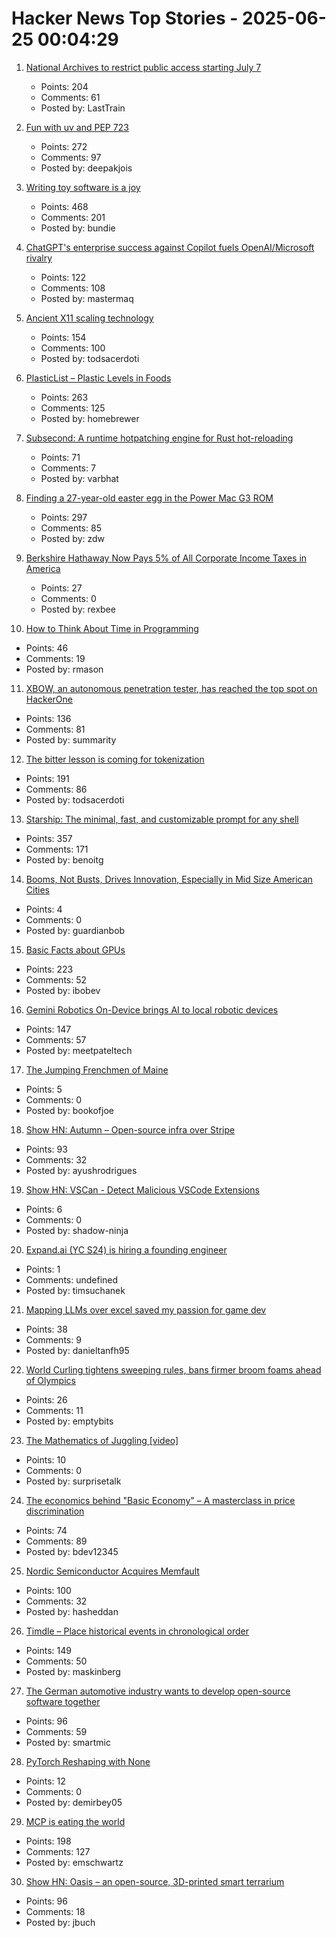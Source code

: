 # Hacker News Top Stories - 2025-06-25 00:04:29

1. [National Archives to restrict public access starting July 7](https://www.archives.gov/college-park)
   - Points: 204
   - Comments: 61
   - Posted by: LastTrain

2. [Fun with uv and PEP 723](https://www.cottongeeks.com/articles/2025-06-24-fun-with-uv-and-pep-723)
   - Points: 272
   - Comments: 97
   - Posted by: deepakjois

3. [Writing toy software is a joy](https://blog.jsbarretto.com/post/software-is-joy)
   - Points: 468
   - Comments: 201
   - Posted by: bundie

4. [ChatGPT's enterprise success against Copilot fuels OpenAI/Microsoft rivalry](https://www.bloomberg.com/news/articles/2025-06-24/chatgpt-vs-copilot-inside-the-openai-and-microsoft-rivalry)
   - Points: 122
   - Comments: 108
   - Posted by: mastermaq

5. [Ancient X11 scaling technology](https://flak.tedunangst.com/post/forbidden-secrets-of-ancient-X11-scaling-technology-revealed)
   - Points: 154
   - Comments: 100
   - Posted by: todsacerdoti

6. [PlasticList – Plastic Levels in Foods](https://www.plasticlist.org/)
   - Points: 263
   - Comments: 125
   - Posted by: homebrewer

7. [Subsecond: A runtime hotpatching engine for Rust hot-reloading](https://docs.rs/subsecond/0.7.0-alpha.1/subsecond/index.html)
   - Points: 71
   - Comments: 7
   - Posted by: varbhat

8. [Finding a 27-year-old easter egg in the Power Mac G3 ROM](https://www.downtowndougbrown.com/2025/06/finding-a-27-year-old-easter-egg-in-the-power-mac-g3-rom/)
   - Points: 297
   - Comments: 85
   - Posted by: zdw

9. [Berkshire Hathaway Now Pays 5% of All Corporate Income Taxes in America](https://www.barchart.com/story/news/33003534/warren-buffetts-berkshire-hathaway-now-pays-5-of-all-corporate-income-taxes-in-america)
   - Points: 27
   - Comments: 0
   - Posted by: rexbee

10. [How to Think About Time in Programming](https://shanrauf.com/archive/how-to-think-about-time-in-programming)
   - Points: 46
   - Comments: 19
   - Posted by: rmason

11. [XBOW, an autonomous penetration tester, has reached the top spot on HackerOne](https://xbow.com/blog/top-1-how-xbow-did-it/)
   - Points: 136
   - Comments: 81
   - Posted by: summarity

12. [The bitter lesson is coming for tokenization](https://lucalp.dev/bitter-lesson-tokenization-and-blt/)
   - Points: 191
   - Comments: 86
   - Posted by: todsacerdoti

13. [Starship: The minimal, fast, and customizable prompt for any shell](https://starship.rs/)
   - Points: 357
   - Comments: 171
   - Posted by: benoitg

14. [Booms, Not Busts, Drives Innovation, Especially in Mid Size American Cities](https://www.governance.fyi/p/booms-not-busts-drives-innovation)
   - Points: 4
   - Comments: 0
   - Posted by: guardianbob

15. [Basic Facts about GPUs](https://damek.github.io/random/basic-facts-about-gpus/)
   - Points: 223
   - Comments: 52
   - Posted by: ibobev

16. [Gemini Robotics On-Device brings AI to local robotic devices](https://deepmind.google/discover/blog/gemini-robotics-on-device-brings-ai-to-local-robotic-devices/)
   - Points: 147
   - Comments: 57
   - Posted by: meetpateltech

17. [The Jumping Frenchmen of Maine](https://www.amusingplanet.com/2025/06/the-jumping-frenchmen-of-maine.html)
   - Points: 5
   - Comments: 0
   - Posted by: bookofjoe

18. [Show HN: Autumn – Open-source infra over Stripe](https://github.com/useautumn/autumn)
   - Points: 93
   - Comments: 32
   - Posted by: ayushrodrigues

19. [Show HN: VSCan - Detect Malicious VSCode Extensions](https://vscan.dev/)
   - Points: 6
   - Comments: 0
   - Posted by: shadow-ninja

20. [Expand.ai (YC S24) is hiring a founding engineer](undefined)
   - Points: 1
   - Comments: undefined
   - Posted by: timsuchanek

21. [Mapping LLMs over excel saved my passion for game dev](https://danieltan.weblog.lol/2025/06/map-llms-excel-saved-my-passion-for-game-dev)
   - Points: 38
   - Comments: 9
   - Posted by: danieltanfh95

22. [World Curling tightens sweeping rules, bans firmer broom foams ahead of Olympics](https://www.cbc.ca/sports/olympics/winter/curling/world-curling-broom-ban-1.7566638)
   - Points: 26
   - Comments: 11
   - Posted by: emptybits

23. [The Mathematics of Juggling [video]](https://www.youtube.com/watch?v=0FSWzr5kjhg)
   - Points: 10
   - Comments: 0
   - Posted by: surprisetalk

24. [The economics behind "Basic Economy" – A masterclass in price discrimination](https://blog.getjetback.com/the-economics-behind-basic-economy-a-masterclass-in-price-discrimination/)
   - Points: 74
   - Comments: 89
   - Posted by: bdev12345

25. [Nordic Semiconductor Acquires Memfault](https://www.nordicsemi.com/Nordic-news/2025/06/Nordic-Semiconductor-acquires-Memfault)
   - Points: 100
   - Comments: 32
   - Posted by: hasheddan

26. [Timdle – Place historical events in chronological order](https://www.timdle.com/)
   - Points: 149
   - Comments: 50
   - Posted by: maskinberg

27. [The German automotive industry wants to develop open-source software together](https://www.vda.de/en/press/press-releases/2025/250624_PM_Automotive_industry_signs_Memorandum_of_Understanding)
   - Points: 96
   - Comments: 59
   - Posted by: smartmic

28. [PyTorch Reshaping with None](https://blog.detorch.xyz/post/2025-06-21-pytorch-reshaping-with-none.md)
   - Points: 12
   - Comments: 0
   - Posted by: demirbey05

29. [MCP is eating the world](https://www.stainless.com/blog/mcp-is-eating-the-world--and-its-here-to-stay)
   - Points: 198
   - Comments: 127
   - Posted by: emschwartz

30. [Show HN: Oasis – an open-source, 3D-printed smart terrarium](https://github.com/justbuchanan/oasis)
   - Points: 96
   - Comments: 18
   - Posted by: jbuch

